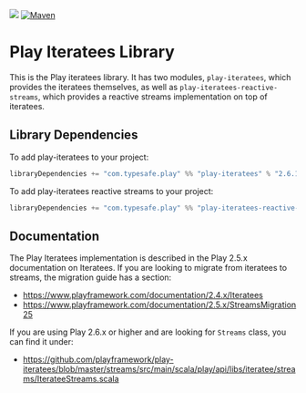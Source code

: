 [<img src="https://img.shields.io/travis/playframework/play-iteratees.svg"/>](https://travis-ci.org/playframework/play-iteratees) [![Maven](https://img.shields.io/maven-central/v/com.typesafe.play/play-iteratees_2.12.svg)](http://mvnrepository.com/artifact/com.typesafe.play/play-iteratees_2.12)

# Play Iteratees Library

This is the Play iteratees library.  It has two modules, `play-iteratees`, which provides the iteratees themselves, as well as `play-iteratees-reactive-streams`, which provides a reactive streams implementation on top of iteratees.

## Library Dependencies

To add play-iteratees to your project:

```scala
libraryDependencies += "com.typesafe.play" %% "play-iteratees" % "2.6.1"
```

To add play-iteratees reactive streams to your project:

```scala
libraryDependencies += "com.typesafe.play" %% "play-iteratees-reactive-streams" % "2.6.1"
```

## Documentation

The Play Iteratees implementation is described in the Play 2.5.x documentation on Iteratees.  If you are looking to migrate from iteratees to streams, the migration guide has a section:

* https://www.playframework.com/documentation/2.4.x/Iteratees
* https://www.playframework.com/documentation/2.5.x/StreamsMigration25

If you are using Play 2.6.x or higher and are looking for `Streams` class, you can find it under:

* https://github.com/playframework/play-iteratees/blob/master/streams/src/main/scala/play/api/libs/iteratee/streams/IterateeStreams.scala
